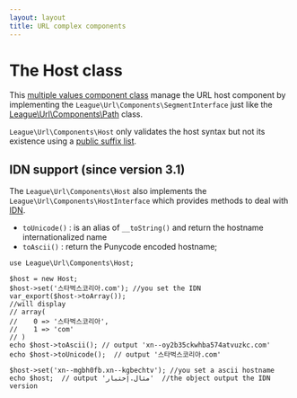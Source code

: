 ```yaml
---
layout: layout
title: URL complex components
---
```


# The Host class

This [multiple values component class](/components/overview/#complex-components) manage the URL host component by implementing the `League\Url\Components\SegmentInterface` just like the [League\Url\Components\Path](/components/path/) class. 

<p class="message-warning"><code>League\Url\Components\Host</code> only validates the host syntax but not its existence using a <a href="https://publicsuffix.org/" target="_blank">public suffix list</a>.</p>

## IDN support (since version 3.1)

The `League\Url\Components\Host` also implements the `League\Url\Components\HostInterface` which provides methods to deal with <a href="http://en.wikipedia.org/wiki/Internationalized_domain_name" target="_blank">IDN</a>.

* `toUnicode()` : is an alias of `__toString()` and return the hostname internationalized name
* `toAscii()` : return the Punycode encoded hostname; 

~~~.language-php
use League\Url\Components\Host;

$host = new Host;
$host->set('스타벅스코리아.com'); //you set the IDN
var_export($host->toArray());
//will display
// array(
//    0 => '스타벅스코리아',
//    1 => 'com'
// )
echo $host->toAscii(); // output 'xn--oy2b35ckwhba574atvuzkc.com'
echo $host->toUnicode();  // output '스타벅스코리아.com'

$host->set('xn--mgbh0fb.xn--kgbechtv'); //you set a ascii hostname
echo $host;  // output 'مثال.إختبار'  //the object output the IDN version
~~~